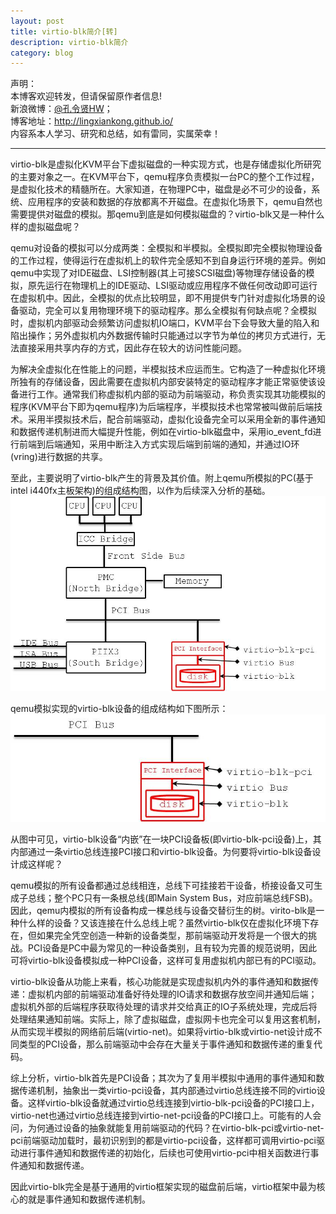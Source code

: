 ```yaml
---
layout: post
title: virtio-blk简介[转]
description: virtio-blk简介
category: blog
---
```


声明：  
本博客欢迎转发，但请保留原作者信息!  
新浪微博：[@孔令贤HW](http://weibo.com/lingxiankong)；   
博客地址：<http://lingxiankong.github.io/>  
内容系本人学习、研究和总结，如有雷同，实属荣幸！

---

virtio-blk是虚拟化KVM平台下虚拟磁盘的一种实现方式，也是存储虚拟化所研究的主要对象之一。在KVM平台下，qemu程序负责模拟一台PC的整个工作过程，是虚拟化技术的精髓所在。大家知道，在物理PC中，磁盘是必不可少的设备，系统、应用程序的安装和数据的存放都离不开磁盘。在虚拟化场景下，qemu自然也需要提供对磁盘的模拟。那qemu到底是如何模拟磁盘的？virtio-blk又是一种什么样的虚拟磁盘呢？

qemu对设备的模拟可以分成两类：全模拟和半模拟。全模拟即完全模拟物理设备的工作过程，使得运行在虚拟机上的软件完全感知不到自身运行环境的差异。例如qemu中实现了对IDE磁盘、LSI控制器(其上可接SCSI磁盘)等物理存储设备的模拟，原先运行在物理机上的IDE驱动、LSI驱动或应用程序不做任何改动即可运行在虚拟机中。因此，全模拟的优点比较明显，即不用提供专门针对虚拟化场景的设备驱动，完全可以复用物理环境下的驱动程序。那么全模拟有何缺点呢？全模拟时，虚拟机内部驱动会频繁访问虚拟机IO端口，KVM平台下会导致大量的陷入和陷出操作；另外虚拟机内外数据传输时只能通过以字节为单位的拷贝方式进行，无法直接采用共享内存的方式，因此存在较大的访问性能问题。

为解决全虚拟化在性能上的问题，半模拟技术应运而生。它构造了一种虚拟化环境所独有的存储设备，因此需要在虚拟机内部安装特定的驱动程序才能正常驱使该设备进行工作。通常我们称虚拟机内部的驱动为前端驱动，称负责实现其功能模拟的程序(KVM平台下即为qemu程序)为后端程序，半模拟技术也常常被叫做前后端技术。采用半摸拟技术后，配合前端驱动，虚拟化设备完全可以采用全新的事件通知和数据传递机制进而大幅提升性能，例如在virtio-blk磁盘中，采用io_event_fd进行前端到后端通知，采用中断注入方式实现后端到前端的通知，并通过IO环(vring)进行数据的共享。

至此，主要说明了virtio-blk产生的背景及其价值。附上qemu所模拟的PC(基于intel i440fx主板架构)的组成结构图，以作为后续深入分析的基础。  
![](/images/2014-11-17-virtio-blk/1.jpg)

qemu模拟实现的virtio-blk设备的组成结构如下图所示：  
![](/images/2014-11-17-virtio-blk/2.jpg)

从图中可见，virtio-blk设备“内嵌”在一块PCI设备板(即virtio-blk-pci设备)上，其内部通过一条virtio总线连接PCI接口和virtio-blk设备。为何要将virtio-blk设备设计成这样呢？

qemu模拟的所有设备都通过总线相连，总线下可挂接若干设备，桥接设备又可生成子总线；整个PC只有一条根总线(即Main System Bus，对应前端总线FSB)。因此，qemu内模拟的所有设备构成一棵总线与设备交替衍生的树。virito-blk是一种什么样的设备？又该连接在什么总线上呢？虽然virtio-blk仅在虚拟化环境下存在，但如果完全凭空创造一种新的设备类型，那前端驱动开发将是一个很大的挑战。PCI设备是PC中最为常见的一种设备类别，且有较为完善的规范说明，因此可将virtio-blk设备模拟成一种PCI设备，这样可复用虚拟机内部已有的PCI驱动。

virtio-blk设备从功能上来看，核心功能就是实现虚拟机内外的事件通知和数据传递：虚拟机内部的前端驱动准备好待处理的IO请求和数据存放空间并通知后端；虚拟机外部的后端程序获取待处理的请求并交给真正的IO子系统处理，完成后将处理结果通知前端。实际上，除了虚拟磁盘，虚拟网卡也完全可以复用这套机制，从而实现半模拟的网络前后端(virtio-net)。如果将virtio-blk或virtio-net设计成不同类型的PCI设备，那么前端驱动中会存在大量关于事件通知和数据传递的重复代码。

综上分析，virtio-blk首先是PCI设备；其次为了复用半模拟中通用的事件通知和数据传递机制，抽象出一类virtio-pci设备，其内部通过virtio总线连接不同的virtio设备。这样virtio-blk设备就通过virtio总线连接到virtio-blk-pci设备的PCI接口上，virtio-net也通过virtio总线连接到virtio-net-pci设备的PCI接口上。可能有的人会问，为何通过设备的抽象就能复用前端驱动的代码？在virtio-blk-pci或virtio-net-pci前端驱动加载时，最初识别到的都是virtio-pci设备，这样都可调用virtio-pci驱动进行事件通知和数据传递的初始化，后续也可使用virtio-pci中相关函数进行事件通知和数据传递。

因此virtio-blk完全是基于通用的virtio框架实现的磁盘前后端，virtio框架中最为核心的就是事件通知和数据传递机制。